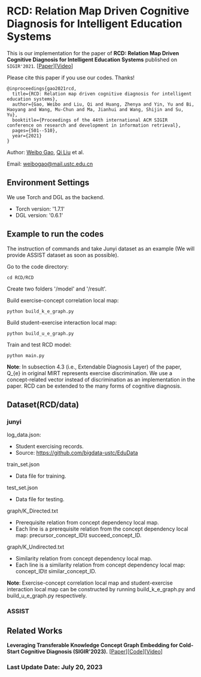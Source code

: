 # RCD: Relation Map Driven Cognitive Diagnosis for Intelligent Education Systems

This is our implementation for the paper of **RCD: Relation Map Driven Cognitive Diagnosis for Intelligent Education Systems** published on `SIGIR'2021`. [[Paper](https://dl.acm.org/doi/abs/10.1145/3404835.3462932)][[Video](https://dl.acm.org/action/downloadSupplement?doi=10.1145%2F3404835.3462932&file=RCD.mp4)]

Please cite this paper if you use our codes. Thanks!

```
@inproceedings{gao2021rcd,
  title={RCD: Relation map driven cognitive diagnosis for intelligent education systems},
  author={Gao, Weibo and Liu, Qi and Huang, Zhenya and Yin, Yu and Bi, Haoyang and Wang, Mu-Chun and Ma, Jianhui and Wang, Shijin and Su, Yu},
  booktitle={Proceedings of the 44th international ACM SIGIR conference on research and development in information retrieval},
  pages={501--510},
  year={2021}
}
```

Author: [Weibo Gao](https://scholar.google.com/citations?user=k19RS74AAAAJ&hl=zh-CN), [Qi Liu](http://staff.ustc.edu.cn/~qiliuql) et al.

Email: weibogao@mail.ustc.edu.cn

## Environment Settings
We use Torch and DGL as the backend. 
- Torch version:  '1.7.1'
- DGL version: '0.6.1'

## Example to run the codes
The instruction of commands and take Junyi dataset as an example (We will provide ASSIST dataset as soon as possible).

[//]: # (* **Note**: Concept dependency local map has been provided &#40;see the instruction of dataset&#41;. The construction of concept dependency relation see subsection 5.1.2 in the paper. If you need, we would release this code.)

Go to the code directory:
```
cd RCD/RCD
```
Create two folders '/model' and '/result'.

Build exercise-concept correlation local map:
```
python build_k_e_graph.py
```

Build student-exercise interaction local map:
```
python build_u_e_graph.py
```
Train and test RCD model:
```
python main.py
```

**Note**: In subsection 4.3 (i.e., Extendable Diagnosis Layer) of the paper, Q_{e} in original MIRT represents exercise discrimination. We use a concept-related vector instead of discrimination as an implementation in the paper. RCD can be extended to the many forms of cognitive diagnosis.

## Dataset(RCD/data)
### junyi

log_data.json:
- Student exercising records.
- Source: https://github.com/bigdata-ustc/EduData

train_set.json
- Data file for training.

test_set.json
- Data file for testing.

graph/K_Directed.txt
- Prerequisite relation from concept dependency local map.
- Each line is a prerequisite relation from the concept dependency local map: precursor_concept_ID\t succeed_concept_ID.

graph/K_Undirected.txt
- Similarity relation from concept dependency local map.
- Each line is a similarity relation from concept dependency local map: concept_ID\t similar_concept_ID.

**Note**: Exercise-concept correlation local map and student-exercise interaction local map can be constructed by running build_k_e_graph.py and build_u_e_graph.py respectively.

### ASSIST

## Related Works
**Leveraging Transferable Knowledge Concept Graph Embedding for Cold-Start Cognitive Diagnosis (SIGIR'2023).** [[Paper](https://dl.acm.org/doi/10.1145/3539618.3591774)][[Code](https://github.com/WebGao/TechCD)][[Video](https://dl.acm.org/action/downloadSupplement?doi=10.1145%2F3539618.3591774&file=SIGIR23-fp1870.mp4)]


### Last Update Date: July 20, 2023
